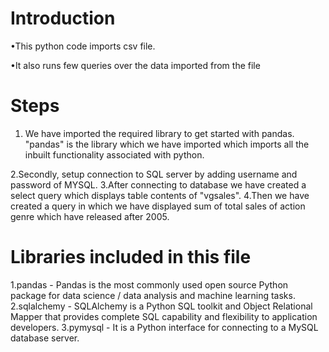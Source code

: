 # Introduction
•This python code imports csv file.

•It also runs few queries over the data imported from the file

# Steps
1. We have imported the required library to get started with pandas. "pandas" is the library which we have imported which imports all the inbuilt functionality associated with python.

2.Secondly, setup connection to SQL server by adding username and password of MYSQL.
3.After connecting to database we have created a select query which displays table contents of "vgsales".
4.Then we have created a query in which we have displayed sum of total sales of action genre which have released after 2005.

# Libraries included in this file
1.pandas - Pandas is the most commonly used open source Python package for data science / data analysis and machine learning tasks.
2.sqlalchemy - SQLAlchemy is a Python SQL toolkit and Object Relational Mapper that provides complete SQL capability and flexibility to application developers.
3.pymysql - It is a Python interface for connecting to a MySQL database server.
